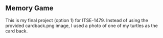 ## Memory Game

This is my final project (option 1) for ITSE-1479. 
Instead of using the provided cardback.png image, I used a photo of one of my turtles as the card back.

